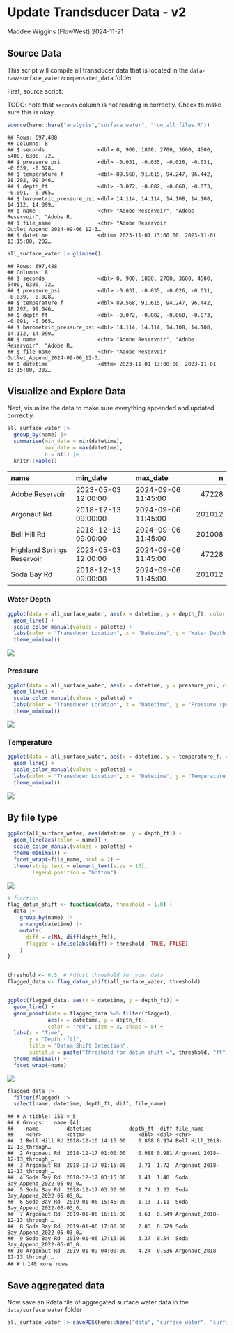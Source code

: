 Update Trandsducer Data - v2
================
Maddee Wiggins (FlowWest)
2024-11-21

## Source Data

This script will compile all transducer data that is located in the
`data-raw/surface_water/compensated_data` folder

First, source script:

TODO: note that `seconds` column is not reading in correctly. Check to
make sure this is okay.

``` r
source(here::here("analysis","surface_water", "run_all_files.R"))
```

    ## Rows: 697,488
    ## Columns: 8
    ## $ seconds                 <dbl> 0, 900, 1800, 2700, 3600, 4500, 5400, 6300, 72…
    ## $ pressure_psi            <dbl> -0.031, -0.035, -0.026, -0.031, -0.039, -0.028…
    ## $ temperature_f           <dbl> 89.568, 91.615, 94.247, 96.442, 98.292, 99.046…
    ## $ depth_ft                <dbl> -0.072, -0.082, -0.060, -0.073, -0.091, -0.065…
    ## $ barometric_pressure_psi <dbl> 14.114, 14.114, 14.108, 14.108, 14.112, 14.099…
    ## $ name                    <chr> "Adobe Reservoir", "Adobe Reservoir", "Adobe R…
    ## $ file_name               <chr> "Adobe Reservoir Outlet_Append_2024-09-06_12-3…
    ## $ datetime                <dttm> 2023-11-01 13:00:00, 2023-11-01 13:15:00, 202…

``` r
all_surface_water |> glimpse()
```

    ## Rows: 697,488
    ## Columns: 8
    ## $ seconds                 <dbl> 0, 900, 1800, 2700, 3600, 4500, 5400, 6300, 72…
    ## $ pressure_psi            <dbl> -0.031, -0.035, -0.026, -0.031, -0.039, -0.028…
    ## $ temperature_f           <dbl> 89.568, 91.615, 94.247, 96.442, 98.292, 99.046…
    ## $ depth_ft                <dbl> -0.072, -0.082, -0.060, -0.073, -0.091, -0.065…
    ## $ barometric_pressure_psi <dbl> 14.114, 14.114, 14.108, 14.108, 14.112, 14.099…
    ## $ name                    <chr> "Adobe Reservoir", "Adobe Reservoir", "Adobe R…
    ## $ file_name               <chr> "Adobe Reservoir Outlet_Append_2024-09-06_12-3…
    ## $ datetime                <dttm> 2023-11-01 13:00:00, 2023-11-01 13:15:00, 202…

## Visualize and Explore Data

Next, visualize the data to make sure everything appended and updated
correctly.

``` r
all_surface_water |> 
  group_by(name) |>
  summarise(min_date = min(datetime),
            max_date = max(datetime),
            n = n()) |> 
  knitr::kable()
```

| name                       | min_date            | max_date            |      n |
|:---------------------------|:--------------------|:--------------------|-------:|
| Adobe Reservoir            | 2023-05-03 12:00:00 | 2024-09-06 11:45:00 |  47228 |
| Argonaut Rd                | 2018-12-13 09:00:00 | 2024-09-06 11:45:00 | 201012 |
| Bell Hill Rd               | 2018-12-13 09:00:00 | 2024-09-06 11:45:00 | 201008 |
| Highland Springs Reservoir | 2023-05-03 12:00:00 | 2024-09-06 11:45:00 |  47228 |
| Soda Bay Rd                | 2018-12-13 09:00:00 | 2024-09-06 11:45:00 | 201012 |

### Water Depth

``` r
ggplot(data = all_surface_water, aes(x = datetime, y = depth_ft, color = name)) +     
  geom_line() + 
  scale_color_manual(values = palette) +
  labs(color = "Transducer Location", x = "Datetime", y = "Water Depth (ft)") +
  theme_minimal() 
```

![](update_transducer_data_v2_files/figure-gfm/unnamed-chunk-4-1.png)<!-- -->

### Pressure

``` r
ggplot(data = all_surface_water, aes(x = datetime, y = pressure_psi, color = name)) +     
  geom_line() + 
  scale_color_manual(values = palette) +
  labs(color = "Transducer Location", x = "Datetime", y = "Pressure (psi)") +
  theme_minimal()
```

![](update_transducer_data_v2_files/figure-gfm/unnamed-chunk-5-1.png)<!-- -->

### Temperature

``` r
ggplot(data = all_surface_water, aes(x = datetime, y = temperature_f, color = name)) +     
  geom_line() + 
  scale_color_manual(values = palette) +
  labs(color = "Transducer Location", x = "Datetime", y = "Temperature (f)") +
  theme_minimal()
```

![](update_transducer_data_v2_files/figure-gfm/unnamed-chunk-6-1.png)<!-- -->

## By file type

``` r
ggplot(all_surface_water, aes(datetime, y = depth_ft)) +
  geom_line(aes(color = name)) +
  scale_color_manual(values = palette) +
  theme_minimal() +
  facet_wrap(~file_name, ncol = 2) + 
  theme(strip.text = element_text(size = 10),
        legend.position = "bottom")
```

![](update_transducer_data_v2_files/figure-gfm/unnamed-chunk-7-1.png)<!-- -->

``` r
# function
flag_datum_shift <- function(data, threshold = 1.0) {
  data |> 
    group_by(name) |> 
    arrange(datetime) |> 
    mutate(
      diff = c(NA, diff(depth_ft)),  
      flagged = ifelse(abs(diff) > threshold, TRUE, FALSE)  
    )
}


threshold <- 0.5  # Adjust threshold for your data
flagged_data <- flag_datum_shift(all_surface_water, threshold)


ggplot(flagged_data, aes(x = datetime, y = depth_ft)) +
  geom_line() +
  geom_point(data = flagged_data %>% filter(flagged), 
             aes(x = datetime, y = depth_ft), 
             color = "red", size = 3, shape = 8) +
  labs(x = "Time",
       y = "Depth (ft)",
       title = "Datum Shift Detection",
       subtitle = paste("Threshold for datum shift =", threshold, "ft")) +
  theme_minimal() +
  facet_wrap(~name)
```

![](update_transducer_data_v2_files/figure-gfm/unnamed-chunk-8-1.png)<!-- -->

``` r
flagged_data |>  
  filter(flagged) |> 
  select(name, datetime, depth_ft, diff, file_name)
```

    ## # A tibble: 150 × 5
    ## # Groups:   name [4]
    ##    name         datetime            depth_ft  diff file_name                    
    ##    <chr>        <dttm>                 <dbl> <dbl> <chr>                        
    ##  1 Bell Hill Rd 2018-12-16 14:15:00    0.868 0.934 Bell Hill_2018-12-13_through…
    ##  2 Argonaut Rd  2018-12-17 01:00:00    0.988 0.981 Argonaut_2018-12-13_through_…
    ##  3 Argonaut Rd  2018-12-17 01:15:00    2.71  1.72  Argonaut_2018-12-13_through_…
    ##  4 Soda Bay Rd  2018-12-17 03:15:00    1.41  1.40  Soda Bay_Append_2022-05-03_0…
    ##  5 Soda Bay Rd  2018-12-17 03:30:00    2.74  1.33  Soda Bay_Append_2022-05-03_0…
    ##  6 Soda Bay Rd  2019-01-06 15:45:00    1.13  1.11  Soda Bay_Append_2022-05-03_0…
    ##  7 Argonaut Rd  2019-01-06 16:15:00    3.61  0.549 Argonaut_2018-12-13_through_…
    ##  8 Soda Bay Rd  2019-01-06 17:00:00    2.83  0.529 Soda Bay_Append_2022-05-03_0…
    ##  9 Soda Bay Rd  2019-01-06 17:15:00    3.37  0.54  Soda Bay_Append_2022-05-03_0…
    ## 10 Argonaut Rd  2019-01-09 04:00:00    4.24  0.536 Argonaut_2018-12-13_through_…
    ## # ℹ 140 more rows

## Save aggregated data

Now save an Rdata file of aggregated surface water data in the
`data/surface_water` folder

``` r
all_surface_water |> saveRDS(here::here("data", "surface_water", "surface_water_data_aggregated.RDS"))
```
